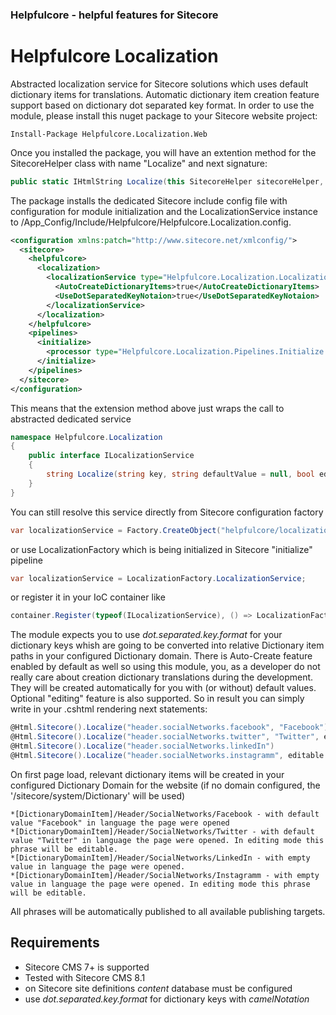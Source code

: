### Helpfulcore - helpful features for Sitecore
# Helpfulcore Localization
Abstracted localization service for Sitecore solutions which uses default dictionary items for translations. Automatic dictionary item creation feature support based on dictionary dot separated key format.
In order to use the module, please install this nuget package to your Sitecore website project:
```
Install-Package Helpfulcore.Localization.Web
```
Once you installed the package, you will have an extention method for the SitecoreHelper class with name "Localize" and next signature:
```cs
public static IHtmlString Localize(this SitecoreHelper sitecoreHelper, string key, string defaultValue = null, bool editable = false, bool autoCreate = true)
```

The package installs the dedicated Sitecore include config file with configuration for module initialization and the LocalizationService instance to /App_Config/Include/Helpfulcore/Helpfulcore.Localization.config.
```xml
<configuration xmlns:patch="http://www.sitecore.net/xmlconfig/">
  <sitecore>
    <helpfulcore>
      <localization>
        <localizationService type="Helpfulcore.Localization.LocalizationService, Helpfulcore.Localization" singleInstance="true">
          <AutoCreateDictionaryItems>true</AutoCreateDictionaryItems>
          <UseDotSeparatedKeyNotaion>true</UseDotSeparatedKeyNotaion>
        </localizationService>
      </localization>
    </helpfulcore>
    <pipelines>
      <initialize>
        <processor type="Helpfulcore.Localization.Pipelines.Initialize.InitializeLocalizationService, Helpfulcore.Localization" />
      </initialize>
    </pipelines>
  </sitecore>
</configuration>
```
This means that the extension method above just wraps the call to abstracted dedicated service 
```cs
namespace Helpfulcore.Localization
{
    public interface ILocalizationService
    {
        string Localize(string key, string defaultValue = null, bool editable = false, bool autoCreate = true);
    }
}
```
You can still resolve this service directly from Sitecore configuration factory
```cs
var localizationService = Factory.CreateObject("helpfulcore/localization/localizationService", true) as ILocalizationService;
```
or use LocalizationFactory which is being initialized in Sitecore "initialize" pipeline
```cs
var localizationService = LocalizationFactory.LocalizationService;
```
or register it in your IoC container like
```cs
container.Register(typeof(ILocalizationService), () => LocalizationFactory.LocalizationService, Lifestyle.Singleton);
```
The module expects you to use _dot.separated.key.format_ for your dictionary keys whish are going to be converted into relative Dictionary item paths in your configured Dictionary domain.
There is Auto-Create feature enabled by default as well so using this module, you, as a developer do not really care about creation dictionary translations during the development. They will be created automatically for you with (or without) default values.
Optional "editing" feature is also supported.
So in result you can simply write in your .cshtml rendering next statements:
```cs
@Html.Sitecore().Localize("header.socialNetworks.facebook", "Facebook")
@Html.Sitecore().Localize("header.socialNetworks.twitter", "Twitter", editable:true)
@Html.Sitecore().Localize("header.socialNetworks.linkedIn")
@Html.Sitecore().Localize("header.socialNetworks.instagramm", editable:true)
```
On first page load, relevant dictionary items will be created in your configured Dictionary Domain for the website (if no domain configured, the '/sitecore/system/Dictionary' will be used)
```
*[DictionaryDomainItem]/Header/SocialNetworks/Facebook - with default value "Facebook" in language the page were opened
*[DictionaryDomainItem]/Header/SocialNetworks/Twitter - with default value "Twitter" in language the page were opened. In editing mode this phrase will be editable.
*[DictionaryDomainItem]/Header/SocialNetworks/LinkedIn - with empty value in language the page were opened. 
*[DictionaryDomainItem]/Header/SocialNetworks/Instagramm - with empty value in language the page were opened. In editing mode this phrase will be editable.
```
All phrases will be automatically published to all available publishing targets.

## Requirements

* Sitecore CMS 7+ is supported
* Tested with Sitecore CMS 8.1
* on Sitecore site definitions _content_ database must be configured 
* use _dot.separated.key.format_ for dictionary keys with _camelNotation_
